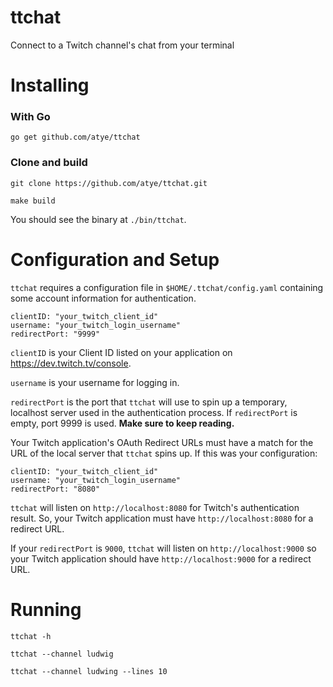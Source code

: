# ttchat

Connect to a Twitch channel's chat from your terminal

# Installing

  ### With Go

```go get github.com/atye/ttchat```

### Clone and build
```git clone https://github.com/atye/ttchat.git```

```make build```

You should see the binary at `./bin/ttchat`.

# Configuration and Setup

 `ttchat` requires a configuration file in `$HOME/.ttchat/config.yaml` containing some account information for authentication.

```
clientID: "your_twitch_client_id"
username: "your_twitch_login_username"
redirectPort: "9999"
```

`clientID` is your Client ID listed on your application on https://dev.twitch.tv/console.

`username` is your username for logging in.

`redirectPort` is the port that `ttchat` will use to spin up a temporary, localhost server used in the authentication process. If `redirectPort` is empty, port 9999 is used. **Make sure to keep reading.**

Your Twitch application's OAuth Redirect URLs must have a match for the URL of the local server that `ttchat` spins up. If this was your configuration:

```
clientID: "your_twitch_client_id"
username: "your_twitch_login_username"
redirectPort: "8080"
```
`ttchat` will listen on `http://localhost:8080` for Twitch's authentication result. So, your Twitch application must have `http://localhost:8080` for a redirect URL.

If your `redirectPort` is `9000`, `ttchat` will listen on `http://localhost:9000` so your Twitch application should have `http://localhost:9000` for a redirect URL.

# Running
`ttchat -h`

`ttchat --channel ludwig`

`ttchat --channel ludwing --lines 10`
